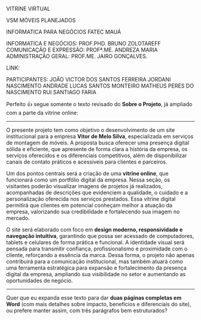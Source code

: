 VITRINE VIRTUAL

VSM MÓVEIS PLANEJADOS

INFORMATICA PARA NEGÓCIOS FATEC MAUÁ

INFORMATICA E NEGÓCIOS: PROF.PHD. BRUNO ZOLOTAREFF
COMUNICAÇÃO E EXPRESSÃO: PROFª.ME. ANDREZA MARIA
ADMINISTRAÇÃO GERAL: PROF.ME. JAIRO GONÇALVES.

LINK:

PARTICIPANTES:
JOÃO VICTOR DOS SANTOS FERREIRA
JORDANI NASCIMENTO ANDRADE
LUCAS SANTOS MONTEIRO
MATHEUS PERES DO NASCIMENTO
RUI SANTIAGO FARIA

Perfeito 👍 segue somente o texto revisado do **Sobre o Projeto**, já ampliado com a parte da vitrine online:

---

O presente projeto tem como objetivo o desenvolvimento de um site institucional para a empresa **Vitor de Melo Silva**, especializada em serviços de montagem de móveis. A proposta busca oferecer uma presença digital sólida e eficiente, que apresente de forma clara a história da empresa, os serviços oferecidos e os diferenciais competitivos, além de disponibilizar canais de contato práticos e acessíveis para clientes e parceiros.

Um dos pontos centrais será a criação de uma **vitrine online**, que funcionará como um portfólio digital da empresa. Nessa seção, os visitantes poderão visualizar imagens de projetos já realizados, acompanhadas de descrições que evidenciem a qualidade, o cuidado e a personalização oferecida nos serviços prestados. Essa vitrine digital permitirá que clientes em potencial conheçam melhor a atuação da empresa, valorizando sua credibilidade e fortalecendo sua imagem no mercado.

O site será elaborado com foco em **design moderno, responsividade e navegação intuitiva**, garantindo que possa ser acessado de computadores, tablets e celulares de forma prática e funcional. A identidade visual será pensada para transmitir confiança, profissionalismo e proximidade com o cliente, reforçando a essência da marca. Dessa forma, o projeto não apenas contribuirá para a comunicação institucional, mas também atuará como uma ferramenta estratégica para expansão e fortalecimento da presença digital da empresa, ampliando sua visibilidade no setor e aumentando as oportunidades de negócio.

---

Quer que eu expanda esse texto para dar **duas páginas completas em Word** (com mais detalhes sobre impacto, benefícios e diferenciais do site), ou prefere manter assim, com três parágrafos bem estruturados?
